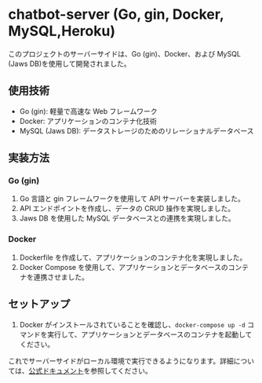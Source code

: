 # chatbot-server (Go, gin, Docker, MySQL,Heroku)

このプロジェクトのサーバーサイドは、Go (gin)、Docker、および MySQL (Jaws DB)を使用して開発されました。

## 使用技術

- Go (gin): 軽量で高速な Web フレームワーク
- Docker: アプリケーションのコンテナ化技術
- MySQL (Jaws DB): データストレージのためのリレーショナルデータベース

## 実装方法

### Go (gin)

1. Go 言語と gin フレームワークを使用して API サーバーを実装しました。
2. API エンドポイントを作成し、データの CRUD 操作を実現しました。
3. Jaws DB を使用した MySQL データベースとの連携を実現しました。

### Docker

1. Dockerfile を作成して、アプリケーションのコンテナ化を実現しました。
2. Docker Compose を使用して、アプリケーションとデータベースのコンテナを連携させました。

## セットアップ

1. Docker がインストールされていることを確認し、`docker-compose up -d` コマンドを実行して、アプリケーションとデータベースのコンテナを起動してください。

これでサーバーサイドがローカル環境で実行できるようになります。詳細については、[公式ドキュメント](リンク)を参照してください。
